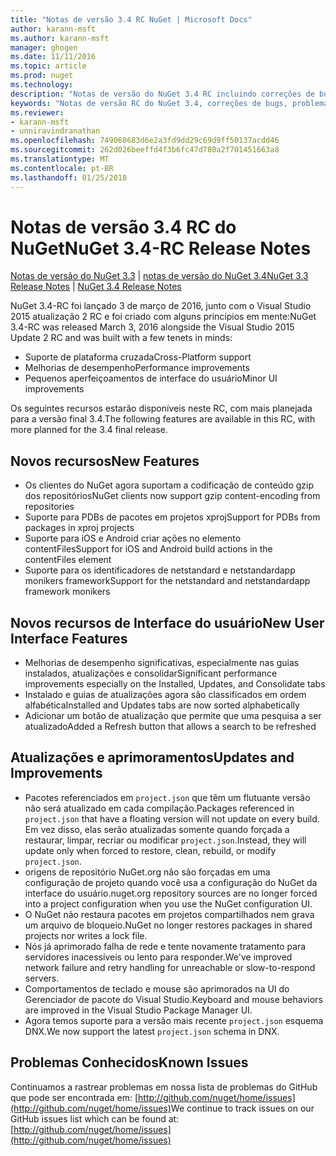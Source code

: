 ```yaml
---
title: "Notas de versão 3.4 RC NuGet | Microsoft Docs"
author: karann-msft
ms.author: karann-msft
manager: ghogen
ms.date: 11/11/2016
ms.topic: article
ms.prod: nuget
ms.technology: 
description: "Notas de versão do NuGet 3.4 RC incluindo correções de bugs, problemas conhecidos, recursos adicionados e DCRs."
keywords: "Notas de versão RC do NuGet 3.4, correções de bugs, problemas conhecidos, adicionaram recursos, DCRs"
ms.reviewer:
- karann-msft
- unniravindranathan
ms.openlocfilehash: 749068683d6e2a3fd9dd29c69d9ff50137acdd46
ms.sourcegitcommit: 262d026beeffd4f3b6fc47d780a2f701451663a8
ms.translationtype: MT
ms.contentlocale: pt-BR
ms.lasthandoff: 01/25/2018
---
```

# <a name="nuget-34-rc-release-notes"></a><span data-ttu-id="35f93-104">Notas de versão 3.4 RC do NuGet</span><span class="sxs-lookup"><span data-stu-id="35f93-104">NuGet 3.4-RC Release Notes</span></span>

<span data-ttu-id="35f93-105">[Notas de versão do NuGet 3.3](../release-notes/nuget-3.3.md) | [notas de versão do NuGet 3.4](../release-notes/nuget-3.4.md)</span><span class="sxs-lookup"><span data-stu-id="35f93-105">[NuGet 3.3 Release Notes](../release-notes/nuget-3.3.md) | [NuGet 3.4 Release Notes](../release-notes/nuget-3.4.md)</span></span>

<span data-ttu-id="35f93-106">NuGet 3.4-RC foi lançado 3 de março de 2016, junto com o Visual Studio 2015 atualização 2 RC e foi criado com alguns princípios em mente:</span><span class="sxs-lookup"><span data-stu-id="35f93-106">NuGet 3.4-RC was released March 3, 2016 alongside the Visual Studio 2015 Update 2 RC and was built with a few tenets in minds:</span></span>

* <span data-ttu-id="35f93-107">Suporte de plataforma cruzada</span><span class="sxs-lookup"><span data-stu-id="35f93-107">Cross-Platform support</span></span>
* <span data-ttu-id="35f93-108">Melhorias de desempenho</span><span class="sxs-lookup"><span data-stu-id="35f93-108">Performance improvements</span></span>
* <span data-ttu-id="35f93-109">Pequenos aperfeiçoamentos de interface do usuário</span><span class="sxs-lookup"><span data-stu-id="35f93-109">Minor UI improvements</span></span>

<span data-ttu-id="35f93-110">Os seguintes recursos estarão disponíveis neste RC, com mais planejada para a versão final 3.4.</span><span class="sxs-lookup"><span data-stu-id="35f93-110">The following features are available in this RC, with more planned for the 3.4 final release.</span></span>

## <a name="new-features"></a><span data-ttu-id="35f93-111">Novos recursos</span><span class="sxs-lookup"><span data-stu-id="35f93-111">New Features</span></span>

* <span data-ttu-id="35f93-112">Os clientes do NuGet agora suportam a codificação de conteúdo gzip dos repositórios</span><span class="sxs-lookup"><span data-stu-id="35f93-112">NuGet clients now support gzip content-encoding from repositories</span></span>
* <span data-ttu-id="35f93-113">Suporte para PDBs de pacotes em projetos xproj</span><span class="sxs-lookup"><span data-stu-id="35f93-113">Support for PDBs from packages in xproj projects</span></span>
* <span data-ttu-id="35f93-114">Suporte para iOS e Android criar ações no elemento contentFiles</span><span class="sxs-lookup"><span data-stu-id="35f93-114">Support for iOS and Android build actions in the contentFiles element</span></span>
* <span data-ttu-id="35f93-115">Suporte para os identificadores de netstandard e netstandardapp monikers framework</span><span class="sxs-lookup"><span data-stu-id="35f93-115">Support for the netstandard and netstandardapp framework monikers</span></span>

## <a name="new-user-interface-features"></a><span data-ttu-id="35f93-116">Novos recursos de Interface do usuário</span><span class="sxs-lookup"><span data-stu-id="35f93-116">New User Interface Features</span></span>

* <span data-ttu-id="35f93-117">Melhorias de desempenho significativas, especialmente nas guias instalados, atualizações e consolidar</span><span class="sxs-lookup"><span data-stu-id="35f93-117">Significant performance improvements especially on the Installed, Updates, and Consolidate tabs</span></span>
* <span data-ttu-id="35f93-118">Instalado e guias de atualizações agora são classificados em ordem alfabética</span><span class="sxs-lookup"><span data-stu-id="35f93-118">Installed and Updates tabs are now sorted alphabetically</span></span>
* <span data-ttu-id="35f93-119">Adicionar um botão de atualização que permite que uma pesquisa a ser atualizado</span><span class="sxs-lookup"><span data-stu-id="35f93-119">Added a Refresh button that allows a search to be refreshed</span></span>

## <a name="updates-and-improvements"></a><span data-ttu-id="35f93-120">Atualizações e aprimoramentos</span><span class="sxs-lookup"><span data-stu-id="35f93-120">Updates and Improvements</span></span>

* <span data-ttu-id="35f93-121">Pacotes referenciados em `project.json` que têm um flutuante versão não será atualizado em cada compilação.</span><span class="sxs-lookup"><span data-stu-id="35f93-121">Packages referenced in `project.json` that have a floating version will not update on every build.</span></span> <span data-ttu-id="35f93-122">Em vez disso, elas serão atualizadas somente quando forçada a restaurar, limpar, recriar ou modificar `project.json`.</span><span class="sxs-lookup"><span data-stu-id="35f93-122">Instead, they will update only when forced to restore, clean, rebuild, or modify `project.json`.</span></span>
* <span data-ttu-id="35f93-123">origens de repositório NuGet.org não são forçadas em uma configuração de projeto quando você usa a configuração do NuGet da interface do usuário.</span><span class="sxs-lookup"><span data-stu-id="35f93-123">nuget.org repository sources are no longer forced into a project configuration when you use the NuGet configuration UI.</span></span>
* <span data-ttu-id="35f93-124">O NuGet não restaura pacotes em projetos compartilhados nem grava um arquivo de bloqueio.</span><span class="sxs-lookup"><span data-stu-id="35f93-124">NuGet no longer restores packages in shared projects nor writes a lock file.</span></span>
* <span data-ttu-id="35f93-125">Nós já aprimorado falha de rede e tente novamente tratamento para servidores inacessíveis ou lento para responder.</span><span class="sxs-lookup"><span data-stu-id="35f93-125">We've improved network failure and retry handling for unreachable or slow-to-respond servers.</span></span>
* <span data-ttu-id="35f93-126">Comportamentos de teclado e mouse são aprimorados na UI do Gerenciador de pacote do Visual Studio.</span><span class="sxs-lookup"><span data-stu-id="35f93-126">Keyboard and mouse behaviors are improved in the Visual Studio Package Manager UI.</span></span>
* <span data-ttu-id="35f93-127">Agora temos suporte para a versão mais recente `project.json` esquema DNX.</span><span class="sxs-lookup"><span data-stu-id="35f93-127">We now support the latest `project.json` schema in DNX.</span></span>

## <a name="known-issues"></a><span data-ttu-id="35f93-128">Problemas Conhecidos</span><span class="sxs-lookup"><span data-stu-id="35f93-128">Known Issues</span></span>

<span data-ttu-id="35f93-129">Continuamos a rastrear problemas em nossa lista de problemas do GitHub que pode ser encontrada em: [http://github.com/nuget/home/issues](http://github.com/nuget/home/issues)</span><span class="sxs-lookup"><span data-stu-id="35f93-129">We continue to track issues on our GitHub issues list which can be found at: [http://github.com/nuget/home/issues](http://github.com/nuget/home/issues)</span></span>
